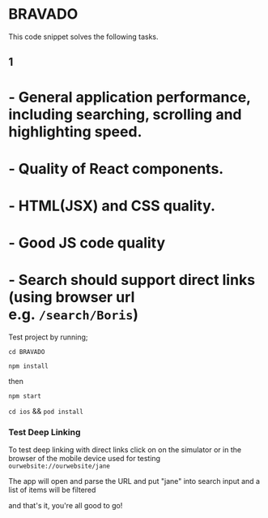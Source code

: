 # BRAVADO



This code snippet solves the following tasks.

## 1
# - General application performance, including searching, scrolling and highlighting speed.

# - Quality of React components.

# - HTML(JSX) and CSS quality.

# - Good JS code quality

# - Search should support direct links (using browser url e.g. `/search/Boris`)


Test project by running;

`cd BRAVADO`

`npm install `

then

`npm start`

`cd ios` && `pod install`

### **Test Deep Linking**

To test deep linking with direct links click on on the simulator or in the browser of the mobile device used for testing `ourwebsite://ourwebsite/jane`

The app will open and parse the URL and put "jane" into search input and a list of items will be filtered

and that's it, you're all good to go!

<!-- markdownlint-enable -->
<!-- prettier-ignore-end -->
<!-- ALL-CONTRIBUTORS-LIST:END -->
